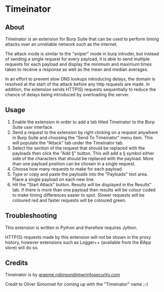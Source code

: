 Timeinator
=========================

About
-----

Timeinator is an extension for Burp Suite that can be used to perform timing attacks over an unreliable network such as the internet.

The attack mode is similar to the "sniper" mode in burp intruder, but instead of sending a single request for every payload, it is able to send multiple requests for each payload and display the minimum and maximum times taken to receive a response as well as the mean and median averages.

In an effort to prevent slow DNS lookups introducing delays, the domain is resolved at the start of the attack before any http requests are made. In addition, the extension sends HTTP(S) requests sequentially to reduce the chance of delays being introduced by overloading the server.

Usage
-----

1. Enable the extension in order to add a tab titled Timeinator to the Burp Suite user interface.
2. Send a request to the extension by right clicking on a request anywhere in Burp Suite and choosing the "Send To Timeinator" menu item. This will populate the "Attack" tab under the Timeinator tab.
3. Select the section of the request that should be replaced with the payloads then click the "Add §" button. This will add a § symbol either side of the characters that should be replaced with the payload. More than one payload position can be chosen in a single request.
4. Choose how many requests to make for each payload.
5. Type or copy and paste the payloads into the "Payloads" text area. Place a single payload on each new line.
6. Hit the "Start Attack" button. Results will be displayed in the Results" tab. If there is more than one payload then results will be colour coded to make timing differences easier to spot. Slower requests will be coloured red and faster requests will be coloured green.

Troubleshooting
---------------

This extension is written in Python and therefore requires Jython.

HTTP(S) requests made by this extension will not be shown in the proxy history, however extensions such as Logger++ (available from the BApp store) will do so.

Credits
-------

Timeinator is by [graeme.robinson@mwrinfosecurity.com](mailto:graeme.robinson@mwrinfosecurity.com)

Credit to Oliver Simonnet for coming up with the "Timeinator" name ;-)